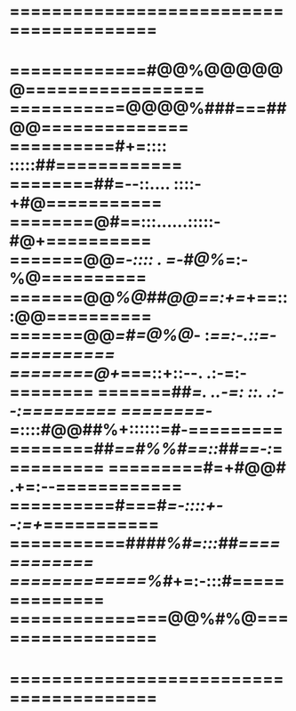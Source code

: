 ========================================
========================================
=============#@@%@@@@@@=================
===========@@@@%###===##@@==============
==========#+=::::    :::::##============
========##=--::....  ::::-+#@===========
========@#==:::......:::::-#@+==========
=======@@*=-:::: . =-#@%*=:-%@==========
=======@@*%@##@@==:+=*+==:::@@==========
=======@@*=#=@%@*- :*==:-.::=-==========
========@+*===::+::--.    .:-=:-========
=======##*=. ..-=:   ::.  .:--:=========
========-*=::::#@@##%+::::::=#-=========
========##*==#%%#==::*#*#==-:*==========
=========#=+#@@#      .+=:--============
==========#===#*=-::::+--:=+*===========
===========#*#**##%#=:::**##============
=============%#*+=:-:::**#==============
===============@@%**#%@=================
========================================
========================================
========================================
